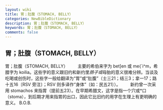 ```yaml
---
layout: wiki
title: 胃；肚腹（STOMACH, BELLY）
categories: NewBibleDictionary
description: 胃；肚腹（STOMACH, BELLY）
keywords: 胃；肚腹（STOMACH, BELLY）
comments: false
---
```


## 胃；肚腹（STOMACH, BELLY）



胃；肚腹（STOMACH, BELLY）
　　主要的希伯来字为 bet]en 或 me{`i^m，希腊字为 koilia。这些字的意义跟旧约和新约里*肠子或*母胎的意义很难分辨。当谈及吃喝或创伤时，这些字一般给翻译为“胃”或“肚腹”（士三21；结三3；拿一17；路十五16〔RSV 旁注〕；RSV 则多译作“身体”〔如：民五21〕）。
　　新约曾一次采用 stomachos 来指胃（提前五23）。在早期希腊文，这字是指一个穴或*口（stoma），到后期才用来指胃的出口，因此它比旧约的用字在生理上有更明确的意义。
B.O.B.





